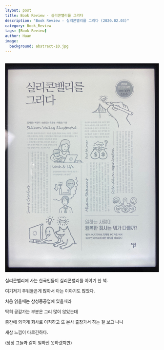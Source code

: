 ```yaml
---
layout: post
title: Book Review - 실리콘밸리를 그리다
description: "Book Review - 실리콘밸리를 그리다 (2020.02.03)" 
category: Book_Review
tags: [Book Review]
author: Haan
image:
  background: abstract-10.jpg
---
```

<br/>

<img src="/assets/img/BR_200203.jpg">
<br/>
<p>실리콘밸리에 사는 한국인들이 실리콘밸리를 이야기 한 책. </p>
<p>여기저기 주워들은게 많아서 아는 이야기도 많았다. </p>
<p>처음 읽을때는 삼성중공업에 있을때라 </p>
<p>딱히 공감가는 부분은 그리 많이 않았는데 </p>
<p>중간에 외국계 회사로 이직하고 또 본사 출장가서 하는 걸 보고 나니 </p>
<p>새삼 느낌이 다르긴하다.</p> 
<p>(당장 그들과 같이 일하진 못하겠지만) </p>